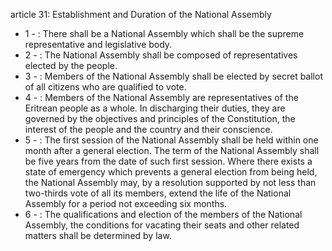 article 31: Establishment and Duration of the National Assembly

<ul>
			<li>1 - : There shall be a National Assembly which shall be the supreme representative and legislative body.<ul>
			</ul></li>			<li>2 - : The National Assembly shall be composed of representatives elected by the people.<ul>
			</ul></li>			<li>3 - : Members of the National Assembly shall be elected by secret ballot of all citizens who are qualified to vote.<ul>
			</ul></li>			<li>4 - : Members of the National Assembly are representatives of the Eritrean people as a whole. In discharging their duties, they are governed by the objectives and principles of the Constitution, the interest of the people and the country and their conscience.<ul>
			</ul></li>			<li>5 - : The first session of the National Assembly shall be held within one month after a general election. The term of the National Assembly shall be five years from the date of such first session. Where there exists a state of emergency which prevents a general election from being held, the National Assembly may, by a resolution supported by not less than two-thirds vote of all its members, extend the life of the National Assembly for a period not exceeding six months.<ul>
			</ul></li>			<li>6 - : The qualifications and election of the members of the National Assembly, the conditions for vacating their seats and other related matters shall be determined by law.<ul>
			</ul></li></ul>